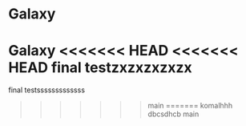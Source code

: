 # Galaxy
 Galaxy
<<<<<<< HEAD
<<<<<<< HEAD
 final testzxzxzxzxzx
=======
final testsssssssssssss
>>>>>>> main
=======
komalhhh
dbcsdhcb
>>>>>>> main
